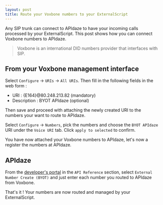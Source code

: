 ```yaml
---
layout: post
title: Route your Voxbone numbers to your ExternalScript
---
```


Any SIP trunk can connect to APIdaze to have your incoming calls processed by your ExternalScript. This post shows how you can connect Voxbone numbers to APIdaze.

> Voxbone is an international DID numbers provider that interfaces with SIP.

## From your Voxbone management interface

Select `Configure` -> `URIs` -> `All URIs`. Then fill in the following fields in the web form :

* URI : {E164}@80.248.213.82 (mandatory)
* Description : BYOT APIdaze (optional)

Then save and proceed with attaching the newly created URI to the numbers your want to route to APIdaze.

Select `Configure` -> `Numbers`, pick the numbers and choose the `BYOT APIdaze` URI under the `Voice URI` tab. Click `apply to selected` to confirm. 

You have now attached your Voxbone numbers to APIdaze, let's now a register the numbers at APIdaze.

## APIdaze

From the [developer's portal](https://developers.apidaze.io) in the `API Reference` section, select `External Number Create (BYOT)` and just enter each number you routed to APIdaze from Voxbone.

That's it ! Your numbers are now routed and managed by your ExternalScript.

